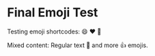 # Final Emoji Test

Testing emoji shortcodes: :smile: :heart: :rocket:

Mixed content: Regular text :tada: and more :thumbsup: emojis.
